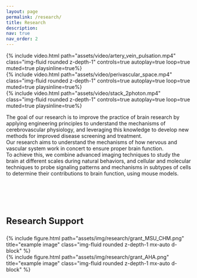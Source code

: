 ```yaml
---
layout: page
permalink: /research/
title: Research
description:
nav: true
nav_order: 2
---
```

<div class="row mt-3">
    <div class="col-sm mt-3 mt-md-0">
        {% include video.html path="assets/video/artery_vein_pulsation.mp4" class="img-fluid rounded z-depth-1" controls=true autoplay=true loop=true muted=true playsinline=true%}
    </div>
    <div class="col-sm mt-3 mt-md-0">
        {% include video.html path="assets/video/perivascular_space.mp4" class="img-fluid rounded z-depth-1" controls=true autoplay=true loop=true muted=true playsinline=true%}
    </div>
    <div class="col-sm mt-3 mt-md-0">
        {% include video.html path="assets/video/stack_2photon.mp4" class="img-fluid rounded z-depth-1" controls=true autoplay=true loop=true muted=true playsinline=true%}
    </div>
</div>

The goal of our research is to improve the practice of brain research by applying engineering principles to understand the mechanisms of cerebrovascular physiology, and leveraging this knowledge to develop new methods for improved disease screening and treatment.  <br>
Our research aims to understand the mechanisms of how nervous and vascular system work in concert to ensure proper brain function. <br>
To achieve this, we combine advanced imaging techniques to study the brain at different scales during natural behaviors, and cellular and molecular techniques to probe signaling patterns and mechanisms in subtypes of cells to determine their contributions to brain function, using mouse models. <br>


<br>
<br>
<br>
<br>

<div class="caption">
    <p style = "font-size:24px"><strong> Research Support </strong> </p>
</div>
<div class="row mt-3">
    <div class="col-sm mt-3 mt-md-0">
          {% include figure.html path="assets/img/research/grant_MSU_CHM.png" title="example image" class="img-fluid rounded z-depth-1 mx-auto d-block" %}
    </div>
    <div class="col-sm mt-3 mt-md-0">
          {% include figure.html path="assets/img/research/grant_AHA.png" title="example image" class="img-fluid rounded z-depth-1 mx-auto d-block" %}
    </div>
</div>


